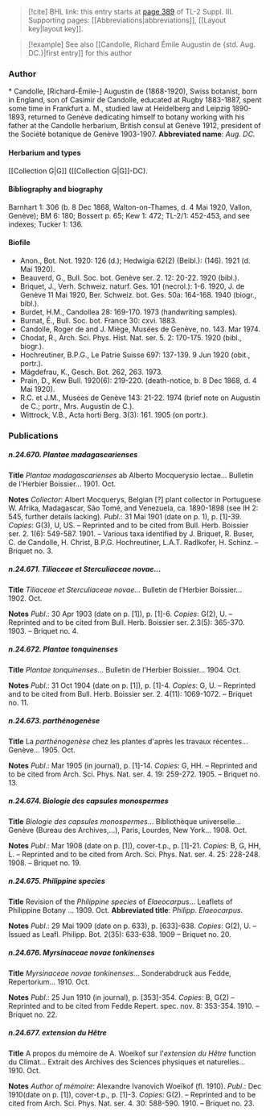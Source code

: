 > [!cite] BHL link: this entry starts at [page 389](https://www.biodiversitylibrary.org/page/33266696) of TL-2 Suppl. III.
> Supporting pages: [[Abbreviations|abbreviations]], [[Layout key|layout key]].

> [!example] See also [[Candolle, Richard Émile Augustin de {std. Aug. DC.}|first entry]] for this author

### Author

\* Candolle, \[Richard-Émile-\] Augustin de (1868-1920), Swiss botanist, born in England, son of Casimir de Candolle, educated at Rugby 1883-1887, spent some time in Frankfurt a. M., studied law at Heidelberg and Leipzig 1890-1893, returned to Genève dedicating himself to botany working with his father at the Candolle herbarium, British consul at Genève 1912, president of the Société botanique de Genève 1903-1907. 
**Abbreviated name**: *Aug. DC.*

#### Herbarium and types

[[Collection G|G]] ([[Collection G|G]]-DC).

#### Bibliography and biography

Barnhart 1: 306 (b. 8 Dec 1868, Walton-on-Thames, d. 4 Mai 1920, Vallon, Genève); BM 6: 180; Bossert p. 65; Kew 1: 472; TL-2/1: 452-453, and see indexes; Tucker 1: 136.

#### Biofile

- Anon., Bot. Not. 1920: 126 (d.); Hedwigia 62(2) (Beibl.): (146). 1921 (d. Mai 1920).
- Beauverd, G., Bull. Soc. bot. Genève ser. 2. 12: 20-22. 1920 (bibl.).
- Briquet, J., Verh. Schweiz. naturf. Ges. 101 (necrol.): 1-6. 1920, J. de Genève 11 Mai 1920, Ber. Schweiz. bot. Ges. 50a: 164-168. 1940 (biogr., bibl.).
- Burdet, H.M., Candollea 28: 169-170. 1973 (handwriting samples).
- Burnat, É., Bull. Soc. bot. France 30: cxvi. 1883.
- Candolle, Roger de and J. Miège, Musées de Genève, no. 143. Mar 1974.
- Chodat, R., Arch. Sci. Phys. Hist. Nat. ser. 5. 2: 170-175. 1920 (bibl., biogr.).
- Hochreutiner, B.P.G., Le Patrie Suisse 697: 137-139. 9 Jun 1920 (obit., portr.).
- Mägdefrau, K., Gesch. Bot. 262, 263. 1973.
- Prain, D., Kew Bull. 1920(6): 219-220. (death-notice, b. 8 Dec 1868, d. 4 Mai 1920).
- R.C. et J.M., Musées de Genève 143: 21-22. 1974 (brief note on Augustin de C.; portr., Mrs. Augustin de C.).
- Wittrock, V.B., Acta horti Berg. 3(3): 161. 1905 (on portr.).

### Publications

##### n.24.670. Plantae madagascarienses

**Title**
*Plantae madagascarienses* ab Alberto Mocquerysio lectae... Bulletin de l'Herbier Boissier... 1901. Oct.

**Notes**
*Collector*: Albert Mocquerys, Belgian \[?\] plant collector in Portuguese W. Afrika, Madagascar, São Tomé, and Venezuela, ca. 1890-1898 (see IH 2: 545, further details lacking).
*Publ*.: 31 Mai 1901 (date on p. 1), p. \[1\]-39. *Copies*: G(3), U, US. – Reprinted and to be cited from Bull. Herb. Boissier ser. 2. 1(6): 549-587. 1901. – Various taxa identified by J. Briquet, R. Buser, C. de Candolle, H. Christ, B.P.G. Hochreutiner, L.A.T. Radlkofer, H. Schinz. – Briquet no. 3.

##### n.24.671. Tiliaceae et Sterculiaceae novae...

**Title**
*Tiliaceae et Sterculiaceae novae...* Bulletin de l'Herbier Boissier... 1902. Oct.

**Notes**
*Publ*.: 30 Apr 1903 (date on p. \[1\]), p. \[1\]-6. *Copies*: G(2), U. – Reprinted and to be cited from Bull. Herb. Boissier ser. 2.3(5): 365-370. 1903. – Briquet no. 4.

##### n.24.672. Plantae tonquinenses

**Title**
*Plantae tonquinenses*... Bulletin de l'Herbier Boissier... 1904. Oct.

**Notes**
*Publ*.: 31 Oct 1904 (date on p. \[1\]), p. \[1\]-4. *Copies*: G, U. – Reprinted and to be cited from Bull. Herb. Boissier ser. 2. 4(11): 1069-1072. – Briquet no. 11.

##### n.24.673. parthénogenèse

**Title**
La *parthénogenèse* chez les plantes d'après les travaux récentes... Genève... 1905. Oct.

**Notes**
*Publ*.: Mar 1905 (in journal), p. \[1\]-14. *Copies*: G, HH. – Reprinted and to be cited from Arch. Sci. Phys. Nat. ser. 4. 19: 259-272. 1905. – Briquet no. 13.

##### n.24.674. Biologie des capsules monospermes

**Title**
*Biologie des capsules monospermes*... Bibliothèque universelle... Genève (Bureau des Archives,...), Paris, Lourdes, New York... 1908. Oct.

**Notes**
*Publ*.: Mar 1908 (date on p. \[1\]), cover-t.p., p. \[1\]-21. *Copies*: B, G, HH, L. – Reprinted and to be cited from Arch. Sci. Phys. Nat. ser. 4. 25: 228-248. 1908. – Briquet no. 19.

##### n.24.675. Philippine species

**Title**
Revision of the *Philippine species* of *Elaeocarpus*... Leaflets of Philippine Botany ... 1909. Oct.
**Abbreviated title**: *Philipp. Elaeocarpus*.

**Notes**
*Publ*.: 29 Mai 1909 (date on p. 633), p. \[633\]-638. *Copies*: G(2), U. – Issued as Leafl. Philipp. Bot. 2(35): 633-638. 1909 – Briquet no. 20.

##### n.24.676. Myrsinaceae novae tonkinenses

**Title**
*Myrsinaceae novae tonkinenses*... Sonderabdruck aus Fedde, Repertorium... 1910. Oct.

**Notes**
*Publ*.: 25 Jun 1910 (in journal), p. \[353\]-354. *Copies*: B, G(2) – Reprinted and to be cited from Fedde Repert. spec. nov. 8: 353-354. 1910. – Briquet no. 22.

##### n.24.677. extension du Hêtre

**Title**
A propos du mémoire de A. Woeikof sur l'*extension du Hêtre* function du Climat... Extrait des Archives des Sciences physiques et naturelles... 1910. Oct.

**Notes**
*Author of mémoire*: Alexandre Ivanovich Woeïkof (fl. 1910).
*Publ*.: Dec 1910(date on p. \[1\]), cover-t.p., p. \[1\]-3. *Copies*: G(2). – Reprinted and to be cited from Arch. Sci. Phys. Nat. ser. 4. 30: 588-590. 1910. – Briquet no. 23.

